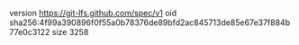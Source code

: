 version https://git-lfs.github.com/spec/v1
oid sha256:4f99a390896f0f55a0b78376de89bfd2ac845713de85e67e37f884b77e0c3122
size 3258
